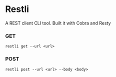 # Restli
A REST client CLI tool. Built it with Cobra and Resty

 ### GET
 ``
 restli get --url <url>
 ``
 
 ### POST
 
 ``
 restli post --url <url> --body <body>
 ``

